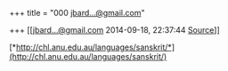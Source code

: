 +++
title = "000 jbard...@gmail.com"

+++
[[jbard...@gmail.com	2014-09-18, 22:37:44 [Source](https://groups.google.com/g/samskrita/c/nNtNI6OyXZI)]]



[*http://chl.anu.edu.au/languages/sanskrit/*](http://chl.anu.edu.au/languages/sanskrit/)

  

  

